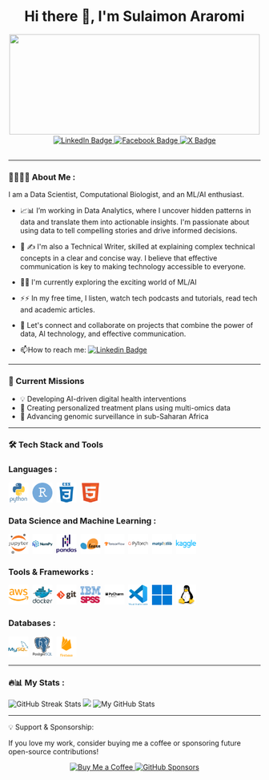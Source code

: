 <div id="header" align="center">
 
<h1 align="center">
  Hi there 👋, I'm Sulaimon Araromi
</h1>

<div align="center">
  <img src="https://media.giphy.com/media/dWesBcTLavkZuG35MI/giphy.gif" width="500" height="200"/>
</div>
</div>
<div id="badges" align="center">
  <a href="https://www.linkedin.com/in/sulaimon-araromi-395573151/">
    <img src="https://img.shields.io/badge/LinkedIn-blue?style=for-the-badge&logo=linkedin&logoColor=white" alt="LinkedIn Badge"/>
    
<a href="www.facebook.com/araromi.sulaiman.5">
  <img src="https://img.shields.io/badge/Facebook-1877F2?style=for-the-badge&logo=facebook&logoColor=white" alt="Facebook Badge"/>
</a>
  </a>
<a href="your-x-URL">
  <img src="https://img.shields.io/badge/X-black?style=for-the-badge&logo=x&logoColor=white" alt="X Badge"/>
</a>
  
<div align="center">
  <img src="https://komarev.com/ghpvc/?username=Peace0095&style=flat-square&color=blue" alt=""/>
</div>

---


<div align="Left">

### :man_scientist::man_technologist: About Me :

I am a Data Scientist, Computational Biologist, and an ML/AI enthusiast.

* :chart_with_upwards_trend::bar_chart: I’m working in Data Analytics, where I uncover hidden patterns in data and translate them into actionable insights. I'm passionate about using data to tell compelling stories and drive informed decisions.
  
* :seedling: ✍️ I'm also a Technical Writer, skilled at explaining complex technical concepts in a clear and concise way. I believe that effective communication is key to making technology accessible to everyone.
  
* 🚀🚀 I'm currently exploring the exciting world of ML/AI
  
* :zap::zap: In my free time, I listen, watch tech podcasts and tutorials, read tech and academic articles.
  
* 🤝 Let's connect and collaborate on projects that combine the power of data, AI technology, and effective communication.
  
* :mailbox:How to reach me: [![Linkedin Badge](https://img.shields.io/badge/-kakbar-blue?style=flat&logo=Linkedin&logoColor=white)](https://www.linkedin.com/in/sulaimon-araromi-395573151/)
</div>

---

<div align="Left">

### 🚀 Current Missions
- 💡 Developing AI-driven digital health interventions
- 🎯 Creating personalized treatment plans using multi-omics data
- 🦠 Advancing genomic surveillance in sub-Saharan Africa
</div>

---

<div align="Left">

### :hammer_and_wrench: Tech Stack and Tools
###  Languages :
<div>
  <img src="https://github.com/devicons/devicon/blob/master/icons/python/python-original-wordmark.svg"  title="python" alt="python" width="40" height="40"/>&nbsp;
  <img src="https://github.com/devicons/devicon/blob/master/icons/rstudio/rstudio-original.svg"  title="rstudio" alt="rstudio" width="40" height="40"/>&nbsp;
  <img src="https://github.com/devicons/devicon/blob/master/icons/css3/css3-plain-wordmark.svg"  title="CSS3" alt="CSS" width="40" height="40"/>&nbsp;
  <img src="https://github.com/devicons/devicon/blob/master/icons/html5/html5-original.svg" title="HTML5" alt="HTML" width="40" height="40"/>&nbsp;
</div>

###  Data Science and Machine Learning  :
<div>
  <img src="https://github.com/devicons/devicon/blob/master/icons/jupyter/jupyter-original-wordmark.svg" title="jupyter"  alt="jupyter" width="40" height="40"/>&nbsp;
  <img src="https://github.com/devicons/devicon/blob/master/icons/numpy/numpy-original-wordmark.svg" title="numpy"  alt="numpy" width="40" height="40"/>&nbsp;
  <img src="https://github.com/devicons/devicon/blob/master/icons/pandas/pandas-original-wordmark.svg" title="pandas"  alt="pandas" width="40" height="40"/>&nbsp;
  <img src="https://github.com/devicons/devicon/blob/master/icons/scikitlearn/scikitlearn-original.svg" title="scikitlearn"  alt="scikitlearn" width="40" height="40"/>&nbsp;
  <img src="https://github.com/devicons/devicon/blob/master/icons/tensorflow/tensorflow-original-wordmark.svg" title="tensorflow"  alt="tensorflow" width="40" height="40"/>&nbsp;
  <img src="https://github.com/devicons/devicon/blob/master/icons/pytorch/pytorch-original-wordmark.svg" title="pytorch"  alt="pytorch" width="40" height="40"/>&nbsp;
  <img src="https://github.com/devicons/devicon/blob/master/icons/matplotlib/matplotlib-original-wordmark.svg" title="matplotlib"  alt="matplotlib" width="40" height="40"/>&nbsp;
  <img src="https://github.com/devicons/devicon/blob/master/icons/kaggle/kaggle-original-wordmark.svg" title="kaggle"  alt="kaggle" width="40" height="40"/>&nbsp;
</div>

###  Tools & Frameworks :
<div>
  <img src="https://github.com/devicons/devicon/blob/master/icons/amazonwebservices/amazonwebservices-plain-wordmark.svg" title="AWS" alt="AWS" width="40" height="40"/>&nbsp;
  <img src="https://github.com/devicons/devicon/blob/master/icons/docker/docker-original-wordmark.svg" title="docker" alt="docker" width="40" height="40"/>&nbsp;
  <img src="https://github.com/devicons/devicon/blob/master/icons/git/git-original-wordmark.svg" title="Git" **alt="Git" width="40" height="40"/>&nbsp;
  <img src="https://github.com/devicons/devicon/blob/master/icons/spss/spss-original.svg" title="spss" alt="spss" width="40" height="40"/>&nbsp;
  <img src="https://github.com/devicons/devicon/blob/master/icons/pycharm/pycharm-original-wordmark.svg" title="pycharm" alt="pycharm" width="40" height="40"/>&nbsp;
  <img src="https://github.com/devicons/devicon/blob/master/icons/vscode/vscode-original-wordmark.svg" title="vscode" **alt="vscode" width="40" height="40"/>&nbsp;
  <img src="https://github.com/devicons/devicon/blob/master/icons/windows11/windows11-original.svg" title="windows11" **alt="windows11" width="40" height="40"/>&nbsp;
  <img src="https://github.com/devicons/devicon/blob/master/icons/linux/linux-original.svg" title="linux" **alt="linux" width="40" height="40"/>&nbsp;
</div>

###  Databases :
<div>
  <img src="https://github.com/devicons/devicon/blob/master/icons/mysql/mysql-original-wordmark.svg" title="MySQL"  alt="MySQL" width="40" height="40"/>&nbsp;
  <img src="https://github.com/devicons/devicon/blob/master/icons/postgresql/postgresql-original-wordmark.svg" title="postgresql"  alt="postgresql" width="40" height="40"/>&nbsp;
  <img src="https://github.com/devicons/devicon/blob/master/icons/firebase/firebase-plain-wordmark.svg" title="Firebase" alt="Firebase" width="40" height="40"/>&nbsp;
</div>

---

### :fire:📊 My Stats :

<div align="Left">
  <img src="https://github-readme-streak-stats.herokuapp.com/?user=s-araromi&theme=dark&background=000000" alt="GitHub Streak Stats" />
  <img src="https://github-readme-stats.vercel.app/api/top-langs/?username=s-araromi" />
  <img src="https://github-readme-stats.vercel.app/api?username=s-araromi&show_icons=true&theme=dark&include_all_commits=true&count_private=true&line_height=21" alt="My GitHub Stats" /> 
</div>

---
💡 Support & Sponsorship:

If you love my work, consider buying me a coffee or sponsoring future open-source contributions!

<div align="center">
  <a href="your_buy_me_a_coffee_link">
    <img src="https://img.shields.io/badge/Buy%20Me%20a%20Coffee-ffdd00?style=for-the-badge&logo=buy-me-a-coffee&logoColor=black" alt="Buy Me a Coffee" />
  </a>
  <a href="your_sponsorship_link">
    <img src="https://img.shields.io/badge/Sponsor-30363D?style=for-the-badge&logo=GitHub%20Sponsors&logoColor=#EA4AAA" alt="GitHub Sponsors" />
  </a>
</div>
